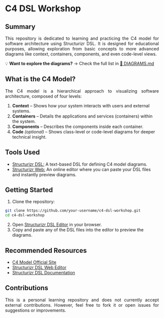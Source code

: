 # C4 DSL Workshop

## Summary
<p align="justify">
This repository is dedicated to learning and practicing the C4 model for software architecture using Structurizr DSL. It is designed for educational purposes, allowing exploration from basic concepts to more advanced diagrams like context, containers, components, and even code-level views.
</p>

💡 **Want to explore the diagrams?**
→ Check the full list in [📄 DIAGRAMS.md](docs/DIAGRAMS.md)

## What is the C4 Model?
<div>
  <p align="justify">
  The C4 model is a hierarchical approach to visualizing software architecture, composed of four levels:
  </p>
  <ol>
    <li><b>Context</b> – Shows how your system interacts with users and external systems.</li>
    <li><b>Containers</b> – Details the applications and services (containers) within the system.</li>
    <li><b>Components</b> – Describes the components inside each container.</li>
    <li><b>Code</b> <i>(optional)</i> – Shows class-level or code-level diagrams for deeper technical insight.</li>
  </ol>
</div>

## Tools Used
- [Structurizr DSL:](https://docs.structurizr.com/) A text-based DSL for defining C4 model diagrams.
- [Structurizr Web:](https://structurizr.com/) An online editor where you can paste your DSL files and instantly preview diagrams.

## Getting Started
1. Clone the repository:
````bash
git clone https://github.com/your-username/c4-dsl-workshop.git
cd c4-dsl-workshop
````
2. Open [Structurizr DSL Editor](https://structurizr.com/dashboard) in your browser.
3. Copy and paste any of the DSL files into the editor to preview the diagrams.

## Recommended Resources
- [C4 Model Official Site](https://c4model.com/)
- [Structurizr DSL Web Editor](https://structurizr.com/dashboard)
- [Structurizr DSL Documentation](https://github.com/structurizr/dsl)

## Contributions
<p align="justify">
This is a personal learning repository and does not currently accept external contributions. However, feel free to fork it or open issues for suggestions or improvements.
</p>